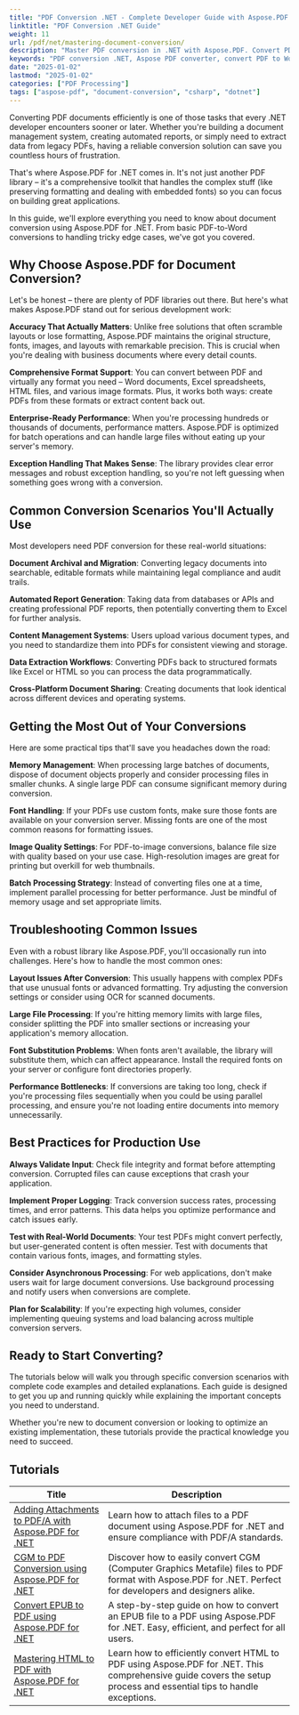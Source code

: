 ```yaml
---
title: "PDF Conversion .NET - Complete Developer Guide with Aspose.PDF (2025)"
linktitle: "PDF Conversion .NET Guide"
weight: 11
url: /pdf/net/mastering-document-conversion/
description: "Master PDF conversion in .NET with Aspose.PDF. Convert PDFs to Word, Excel, HTML & images plus reverse conversions. Complete code examples & best practices."
keywords: "PDF conversion .NET, Aspose PDF converter, convert PDF to Word C#, PDF document conversion library, PDF to Excel conversion C#"
date: "2025-01-02"
lastmod: "2025-01-02"
categories: ["PDF Processing"]
tags: ["aspose-pdf", "document-conversion", "csharp", "dotnet"]
---
```


Converting PDF documents efficiently is one of those tasks that every .NET developer encounters sooner or later. Whether you're building a document management system, creating automated reports, or simply need to extract data from legacy PDFs, having a reliable conversion solution can save you countless hours of frustration.

That's where Aspose.PDF for .NET comes in. It's not just another PDF library – it's a comprehensive toolkit that handles the complex stuff (like preserving formatting and dealing with embedded fonts) so you can focus on building great applications.

In this guide, we'll explore everything you need to know about document conversion using Aspose.PDF for .NET. From basic PDF-to-Word conversions to handling tricky edge cases, we've got you covered.

## Why Choose Aspose.PDF for Document Conversion?

Let's be honest – there are plenty of PDF libraries out there. But here's what makes Aspose.PDF stand out for serious development work:

**Accuracy That Actually Matters**: Unlike free solutions that often scramble layouts or lose formatting, Aspose.PDF maintains the original structure, fonts, images, and layouts with remarkable precision. This is crucial when you're dealing with business documents where every detail counts.

**Comprehensive Format Support**: You can convert between PDF and virtually any format you need – Word documents, Excel spreadsheets, HTML files, and various image formats. Plus, it works both ways: create PDFs from these formats or extract content back out.

**Enterprise-Ready Performance**: When you're processing hundreds or thousands of documents, performance matters. Aspose.PDF is optimized for batch operations and can handle large files without eating up your server's memory.

**Exception Handling That Makes Sense**: The library provides clear error messages and robust exception handling, so you're not left guessing when something goes wrong with a conversion.

## Common Conversion Scenarios You'll Actually Use

Most developers need PDF conversion for these real-world situations:

**Document Archival and Migration**: Converting legacy documents into searchable, editable formats while maintaining legal compliance and audit trails.

**Automated Report Generation**: Taking data from databases or APIs and creating professional PDF reports, then potentially converting them to Excel for further analysis.

**Content Management Systems**: Users upload various document types, and you need to standardize them into PDFs for consistent viewing and storage.

**Data Extraction Workflows**: Converting PDFs back to structured formats like Excel or HTML so you can process the data programmatically.

**Cross-Platform Document Sharing**: Creating documents that look identical across different devices and operating systems.

## Getting the Most Out of Your Conversions

Here are some practical tips that'll save you headaches down the road:

**Memory Management**: When processing large batches of documents, dispose of document objects properly and consider processing files in smaller chunks. A single large PDF can consume significant memory during conversion.

**Font Handling**: If your PDFs use custom fonts, make sure those fonts are available on your conversion server. Missing fonts are one of the most common reasons for formatting issues.

**Image Quality Settings**: For PDF-to-image conversions, balance file size with quality based on your use case. High-resolution images are great for printing but overkill for web thumbnails.

**Batch Processing Strategy**: Instead of converting files one at a time, implement parallel processing for better performance. Just be mindful of memory usage and set appropriate limits.

## Troubleshooting Common Issues

Even with a robust library like Aspose.PDF, you'll occasionally run into challenges. Here's how to handle the most common ones:

**Layout Issues After Conversion**: This usually happens with complex PDFs that use unusual fonts or advanced formatting. Try adjusting the conversion settings or consider using OCR for scanned documents.

**Large File Processing**: If you're hitting memory limits with large files, consider splitting the PDF into smaller sections or increasing your application's memory allocation.

**Font Substitution Problems**: When fonts aren't available, the library will substitute them, which can affect appearance. Install the required fonts on your server or configure font directories properly.

**Performance Bottlenecks**: If conversions are taking too long, check if you're processing files sequentially when you could be using parallel processing, and ensure you're not loading entire documents into memory unnecessarily.

## Best Practices for Production Use

**Always Validate Input**: Check file integrity and format before attempting conversion. Corrupted files can cause exceptions that crash your application.

**Implement Proper Logging**: Track conversion success rates, processing times, and error patterns. This data helps you optimize performance and catch issues early.

**Test with Real-World Documents**: Your test PDFs might convert perfectly, but user-generated content is often messier. Test with documents that contain various fonts, images, and formatting styles.

**Consider Asynchronous Processing**: For web applications, don't make users wait for large document conversions. Use background processing and notify users when conversions are complete.

**Plan for Scalability**: If you're expecting high volumes, consider implementing queuing systems and load balancing across multiple conversion servers.

## Ready to Start Converting?

The tutorials below will walk you through specific conversion scenarios with complete code examples and detailed explanations. Each guide is designed to get you up and running quickly while explaining the important concepts you need to understand.

Whether you're new to document conversion or looking to optimize an existing implementation, these tutorials provide the practical knowledge you need to succeed.

## Tutorials
| Title | Description |
| --- | --- | 
| [Adding Attachments to PDF/A with Aspose.PDF for .NET](./adding-attachment-to-pdfa/) | Learn how to attach files to a PDF document using Aspose.PDF for .NET and ensure compliance with PDF/A standards. | 
| [CGM to PDF Conversion using Aspose.PDF for .NET](./convert-cgm-to-pdf/) | Discover how to easily convert CGM (Computer Graphics Metafile) files to PDF format with Aspose.PDF for .NET. Perfect for developers and designers alike. |  
| [Convert EPUB to PDF using Aspose.PDF for .NET](./convert-epub-to-pdf/) | A step-by-step guide on how to convert an EPUB file to a PDF using Aspose.PDF for .NET. Easy, efficient, and perfect for all users. |   
| [Mastering HTML to PDF with Aspose.PDF for .NET](./mastering-html-to-pdf/) | Learn how to efficiently convert HTML to PDF using Aspose.PDF for .NET. This comprehensive guide covers the setup process and essential tips to handle exceptions. |